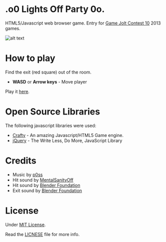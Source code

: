 .o0 Lights Off Party 0o.
==============================

HTML5/Javascript web browser game. Entry for [Game Jolt Contest 10](http://gamejolt.com/community/contests/) 2013 games.

![alt text](http://i.imgur.com/wtmwUzP.png "Lights Off Party - Game Jolt Contest 10")

# How to play
Find the exit (red square) out of the room.

  * **WASD** or **Arrow keys** - Move player

Play it [here](http://lightsoffparty.herokuapp.com/).

# Open Source Libraries
The following javascript libraries were used:

  * [Crafty](http://craftyjs.com/) - An amazing Javascript/HTML5 Game engine.  
  * [jQuery](http://jquery.com/) - The Write Less, Do More, JavaScript Library

# Credits

  * Music by [p0ss](http://opengameart.org/content/poss-cypherfunk-music-futuristic)
  * Hit sound by [MentalSanityOff](http://opengameart.org/content/jump-landing-sound)
  * Hit sound by [Blender Foundation](http://opengameart.org/content/funny-comic-cartoon-bounce-sound)
  * Exit sound by [Blender Foundation](http://opengameart.org/content/push-stone-boulder-yo-frankie)

# License
Under [MIT License](http://opensource.org/licenses/MIT). 

Read the [LICNESE](LICENSE) file for more info.
